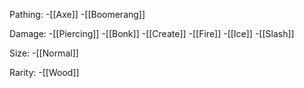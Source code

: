 
Pathing:
-[[Axe]]
-[[Boomerang]]


Damage:
-[[Piercing]]
-[[Bonk]]
-[[Create]]
-[[Fire]]
-[[Ice]]
-[[Slash]]


Size:
-[[Normal]]

Rarity:
-[[Wood]]

